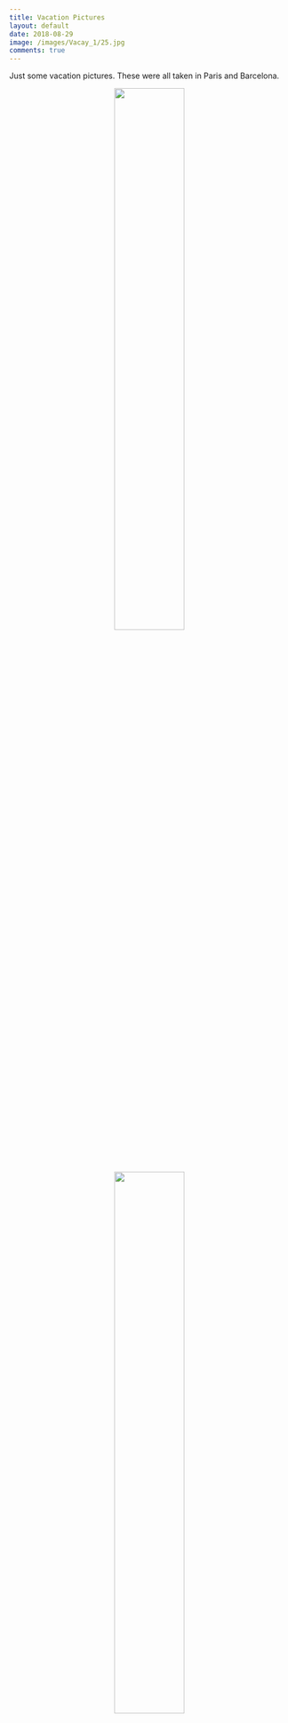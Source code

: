 ```yaml
---
title: Vacation Pictures
layout: default
date: 2018-08-29
image: /images/Vacay_1/25.jpg
comments: true
---
```


<p>Just some vacation pictures. These were all taken in Paris and Barcelona.</p>

<center><img src="../../../images/Vacay_1/1.jpg" style="width:50%;height:50%;"/></center>
<center><img src="../../../images/Vacay_1/2.jpg" style="width:50%;height:50%;"/></center>
<center><img src="../../../images/Vacay_1/3.jpg" style="width:50%;height:50%;"/></center>
<center><img src="../../../images/Vacay_1/4.jpg" style="width:50%;height:50%;"/></center>
<center><img src="../../../images/Vacay_1/5.jpg" style="width:50%;height:50%;"/></center>
<center><img src="../../../images/Vacay_1/6.jpg" style="width:50%;height:50%;"/></center>
<center><img src="../../../images/Vacay_1/7.jpg" style="width:50%;height:50%;"/></center>
<center><img src="../../../images/Vacay_1/8.jpg" style="width:50%;height:50%;"/></center>
<center><img src="../../../images/Vacay_1/9.jpg" style="width:50%;height:50%;"/></center>
<center><img src="../../../images/Vacay_1/10.jpg" style="width:50%;height:50%;"/></center>
<center><img src="../../../images/Vacay_1/11.jpg" style="width:50%;height:50%;"/></center>
<center><img src="../../../images/Vacay_1/12.jpg" style="width:50%;height:50%;"/></center>
<center><img src="../../../images/Vacay_1/13.jpg" style="width:50%;height:50%;"/></center>
<center><img src="../../../images/Vacay_1/14.jpg" style="width:50%;height:50%;"/></center>
<center><img src="../../../images/Vacay_1/15.jpg" style="width:50%;height:50%;"/></center>
<center><img src="../../../images/Vacay_1/16.jpg" style="width:50%;height:50%;"/></center>
<center><img src="../../../images/Vacay_1/17.jpg" style="width:50%;height:50%;"/></center>
<center><img src="../../../images/Vacay_1/18.jpg" style="width:50%;height:50%;"/></center>
<center><img src="../../../images/Vacay_1/19.jpg" style="width:50%;height:50%;"/></center>
<center><img src="../../../images/Vacay_1/20.jpg" style="width:50%;height:50%;"/></center>
<center><img src="../../../images/Vacay_1/21.jpg" style="width:50%;height:50%;"/></center>
<center><img src="../../../images/Vacay_1/22.jpg" style="width:50%;height:50%;"/></center>
<center><img src="../../../images/Vacay_1/23.jpg" style="width:50%;height:50%;"/></center>
<center><img src="../../../images/Vacay_1/24.jpg" style="width:50%;height:50%;"/></center>
<center><img src="../../../images/Vacay_1/25.jpg" style="width:50%;height:50%;"/></center>
<center><img src="../../../images/Vacay_1/26.jpg" style="width:50%;height:50%;"/></center>
<center><img src="../../../images/Vacay_1/27.jpg" style="width:50%;height:50%;"/></center>
<center><img src="../../../images/Vacay_1/28.jpg" style="width:50%;height:50%;"/></center>
<center><img src="../../../images/Vacay_1/29.jpg" style="width:50%;height:50%;"/></center>
<center><img src="../../../images/Vacay_1/30.jpg" style="width:50%;height:50%;"/></center>
<center><img src="../../../images/Vacay_1/31.jpg" style="width:50%;height:50%;"/></center>